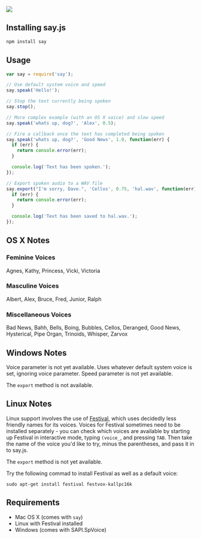 <img src="https://github.com/Marak/say.js/raw/master/logo.png" />


## Installing say.js

```bash
npm install say
```


## Usage

```javascript
var say = require('say');

// Use default system voice and speed
say.speak('Hello!');

// Stop the text currently being spoken
say.stop();

// More complex example (with an OS X voice) and slow speed
say.speak('whats up, dog?', 'Alex', 0.5);

// Fire a callback once the text has completed being spoken
say.speak('whats up, dog?', 'Good News', 1.0, function(err) {
  if (err) {
    return console.error(err);
  }

  console.log('Text has been spoken.');
});

// Export spoken audio to a WAV file
say.export("I'm sorry, Dave.", 'Cellos', 0.75, 'hal.wav', function(err) {
  if (err) {
    return console.error(err);
  }

  console.log('Text has been saved to hal.wav.');
});
```


## OS X Notes

### Feminine Voices

Agnes, Kathy, Princess, Vicki, Victoria

### Masculine Voices

Albert, Alex, Bruce, Fred, Junior, Ralph

### Miscellaneous Voices

Bad News, Bahh, Bells, Boing, Bubbles, Cellos, Deranged, Good News, Hysterical, Pipe Organ, Trinoids, Whisper, Zarvox


## Windows Notes

Voice parameter is not yet available. Uses whatever default system voice is set, ignoring voice parameter.
Speed parameter is not yet available.

The `export` method is not available.


## Linux Notes

Linux support involves the use of [Festival](http://www.cstr.ed.ac.uk/projects/festival/), which uses decidedly less friendly names for its voices.  Voices for
Festival sometimes need to be installed separately - you can check which voices are available by starting up Festival in interactive mode, typing `(voice_`,
and pressing `TAB`.  Then take the name of the voice you'd like to try, minus the parentheses, and pass it in to say.js.

The `export` method is not yet available.

Try the following commad to install Festival as well as a default voice:

```shell
sudo apt-get install festival festvox-kallpc16k
```


## Requirements

* Mac OS X (comes with `say`)
* Linux with Festival installed
* Windows (comes with SAPI.SpVoice)
